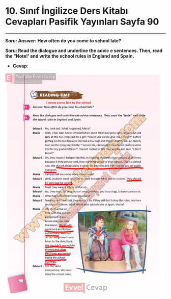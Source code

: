 # 10. Sınıf İngilizce Ders Kitabı Cevapları Pasifik Yayınları Sayfa 90

---

**Soru: Answer: How often do you come to school late?**

**Soru: Read the dialogue and underline the advic e sentences. Then, read the “Note!’ and write the school rules in England and Spain.**

-   **Cevap**:

![Image 1](./image_1.jpg)